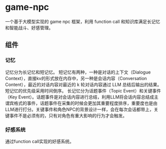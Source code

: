 # game-npc
一个基于大模型实现的 game npc 框架，利用 function call 和知识库满足长记忆和智能战斗、好感管理。


## 组件

### 记忆
记忆分为长记忆和短记忆。
短记忆有两种，一种是对话的上下文（Dialogue Context），直接kv的形式放在内存中，另一种是会话内容（Conversation Content），最近的对话内容对最近的 k 轮对话内容通过 LLM 总结后输出的结果。短记忆的优先级采用时间倒序。
长记忆分为话题事件（Topic Event）和关键事件（Key Event）。话题事件是对会话内容进行总结，利用LLM将会话内容总结成主谓宾格式的事件，话题事件在采集的时候会更加其重要程度排序，重要度也是由LLM进行打分。关键事件和角色NPC的背景设计一样，会在每次会话都带上，关键事件不是必须有的，只有对角色有重大影响的行为才会触发。

### 好感系统
通过function call实现的好感系统。
